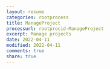 ```yaml
---
layout: resume
categories: rootprocess
title: ManageProject
processurl: rootprocid-ManageProject
excerpt: Manage projects
date: 2022-04-11
modified: 2022-04-11
comments: true
share: true
---
```


